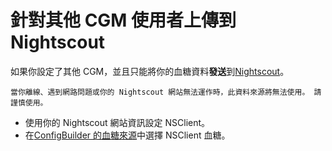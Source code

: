 # 針對其他 CGM 使用者上傳到 Nightscout

如果你設定了其他 CGM，並且只能將你的血糖資料**發送**到[Nightscout](https://nightscout.github.io/)。

```{important}
當你離線、遇到網路問題或你的 Nightscout 網站無法運作時，此資料來源將無法使用。 請謹慎使用。
```

-   使用你的 Nightscout 網站資訊設定 NSClient。
-   在[ConfigBuilder 的血糖來源](../SettingUpAaps/ConfigBuilder.md#bg-source)中選擇 NSClient 血糖。

